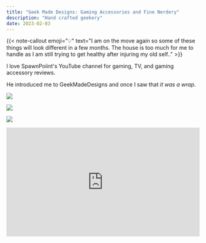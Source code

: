 ```yaml
---
title: "Geek Made Designs: Gaming Accessories and Fine Nerdery"
description: "Hand crafted geekery"
date: 2023-02-03
---
```




{{< note-callout emoji="💡" text="I am on the move again so some of these things will look different in a few months. The house is too much for me to handle as I am still trying to get healthy after injuring my old self.." >}}

I love SpawnPoiint's YouTube channel for gaming, TV, and gaming accessory reviews.

He introduced me to GeekMadeDesigns and once I saw that *it was a wrap*.

![](/images/IMG_3706.jpg)

![](/images/IMG_3700.jpg)

![](/images/IMG_3713.jpg)


<style>.embed-container { position: relative; padding-bottom: 56.25%; height: 0; overflow: hidden; max-width: 100%; } .embed-container iframe, .embed-container object, .embed-container embed { position: absolute; top: 0; left: 0; width: 100%; height: 100%; }</style><div class='embed-container'><iframe src='https://www.youtube.com/embed/IasskBe_tQI' frameborder='0' allowfullscreen></iframe></div>

<!-- {{< video src="https://www.youtube.com/watch?v=IasskBe_tQI" >}} -->